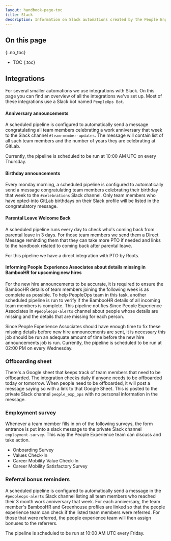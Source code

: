 ```yaml
---
layout: handbook-page-toc
title: Slack
description: Information on Slack automations created by the People Engineering team.
---
```


## On this page
{:.no_toc}

- TOC
{:toc}

## Integrations

For several smaller automations we use integrations with Slack. On this
page you can find an overview of all the integrations we've set up. Most
of these integrations use a Slack bot named `PeopleOps Bot`.

#### Anniversary announcements

A scheduled pipeline is configured to automatically send a message
congratulating all team members celebrating a work anniversary that week to the
Slack channel `#team-member-updates`. The message will contain list of all such
team members and the number of years they are celebrating at GitLab.

Currently, the pipeline is scheduled to be run at 10:00 AM UTC on every
Thursday.

#### Birthday announcements

Every monday morning, a scheduled pipeline is configured to automatically send a message
congratulating team members celebrating their birthday that week to the
`#celebrations` Slack channel. Only team members who have opted-into GitLab birthdays
on their Slack profile will be listed in the congratulatory message.

#### Parental Leave Welcome Back

A scheduled pipeline runs every day to check who's coming back from parental leave in 3 days.
For those team members we send them a Direct Message reminding them that they can take more
PTO if needed and links to the handbook related to coming back after parental leave.

For this pipeline we have a direct integration with PTO by Roots.

#### Informing People Experience Associates about details missing in BambooHR for upcoming new hires

For the new hire announcements to be accurate, it is required to ensure the
BambooHR details of team members joining the following week is as complete as
possible. To help PeopleOps team in this task, another scheduled pipeline is
run to verify if the BambooHR details of all incoming team members is complete.
This pipeline notifies Since People Experience Associates in `#peopleops-alerts` channel
about people whose details are missing and the details that are missing for each
person.

Since People Experience Associates should have enough time to fix these missing
details before new hire announcements are sent, it is necessary this job should
be run an adequate amount of time before the new hire announcements job is run.
Currently, the pipeline is scheduled to be run at 02:00 PM on every Wednesday.

### Offboarding sheet

There's a Google sheet that keeps track of team members that need to be offboarded.
The integration checks daily if anyone needs to be offboarded today or tomorrow. When
people need to be offboarded, it will post a message saying so with a link to that
Google Sheet. This is posted to the private Slack channel `people_exp_ops` with no
personal information in the message.

### Employment survey

Whenever a team member fills in on of the following surveys, the form entrance
is put into a slack message to the private Slack channel `employment-survey`. This way the
People Experience team can discuss and take action.
- Onboarding Survey
- Values Check-In
- Career Mobility Value Check-In
- Career Mobility Satisfactory Survey

### Referral bonus reminders

A scheduled pipeline is configured to automatically send a message
in the `#peopleops-alerts` Slack channel listing all team members who reached
their 3 month work anniversary that week. For each anniversary, the team member's
BambooHR and Greenhouse profiles are linked so that the people experience team
can check if the listed team members were referred. For those that were referred, the 
people experience team will then assign bonuses to the referrers.

The pipeline is scheduled to be run at 10:00 AM UTC every Friday.
